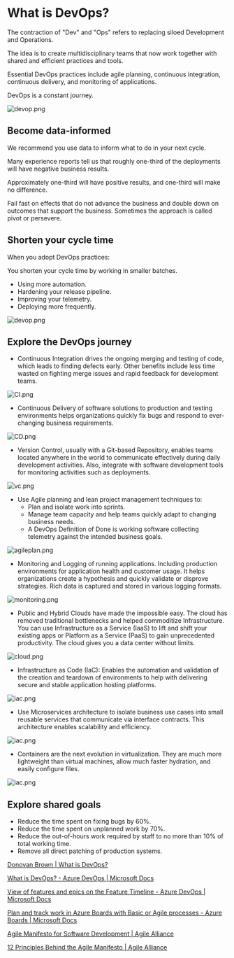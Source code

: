 # What is DevOps?

The contraction of "Dev" and "Ops" refers to replacing siloed Development and Operations. 

The idea is to create multidisciplinary teams that now work together with shared and efficient practices and tools. 

Essential DevOps practices include agile planning, continuous integration, continuous delivery, and monitoring of applications. 

DevOps is a constant journey.

![devop.png](IntroToDevops/devop.png)

## Become data-informed

We recommend you use data to inform what to do in your next cycle. 

Many experience reports tell us that roughly one-third of the deployments will have negative business results. 

Approximately one-third will have positive results, and one-third will make no difference. 

Fail fast on effects that do not advance the business and double down on outcomes that support the business. Sometimes the approach is called pivot or persevere.

## Shorten your cycle time

When you adopt DevOps practices:

You shorten your cycle time by working in smaller batches.
* Using more automation.
* Hardening your release pipeline.
* Improving your telemetry.
* Deploying more frequently.

![devop.png](IntroToDevops/devop.png)


## Explore the DevOps journey

* Continuous Integration drives the ongoing merging and testing of code, which leads to finding defects early. Other benefits include less time wasted on fighting merge issues and rapid feedback for development teams.

![CI.png](IntroToDevops/CI.png)

* Continuous Delivery of software solutions to production and testing environments helps organizations quickly fix bugs and respond to ever-changing business requirements.

![CD.png](IntroToDevops/CD.png)

* Version Control, usually with a Git-based Repository, enables teams located anywhere in the world to communicate effectively during daily development activities. Also, integrate with software development tools for monitoring activities such as deployments.

![vc.png](IntroToDevops/vc.png)

* Use Agile planning and lean project management techniques to:
  * Plan and isolate work into sprints.
  * Manage team capacity and help teams quickly adapt to changing business needs.
  * A DevOps Definition of Done is working software collecting telemetry against the intended business goals.

![agileplan.png](IntroToDevops/agileplan.png)

* Monitoring and Logging of running applications. Including production environments for application health and customer usage. It helps organizations create a hypothesis and quickly validate or disprove strategies. Rich data is captured and stored in various logging formats.

![monitoring.png](IntroToDevops/monitoring.png)

* Public and Hybrid Clouds have made the impossible easy. The cloud has removed traditional bottlenecks and helped commoditize Infrastructure. You can use Infrastructure as a Service (IaaS) to lift and shift your existing apps or Platform as a Service (PaaS) to gain unprecedented productivity. The cloud gives you a data center without limits.

![cloud.png](IntroToDevops/cloud.png)

* Infrastructure as Code (IaC): Enables the automation and validation of the creation and teardown of environments to help with delivering secure and stable application hosting platforms.

![iac.png](IntroToDevops/iac.png)

* Use Microservices architecture to isolate business use cases into small reusable services that communicate via interface contracts. This architecture enables scalability and efficiency.

![iac.png](IntroToDevops/microservic.png)

* Containers are the next evolution in virtualization. They are much more lightweight than virtual machines, allow much faster hydration, and easily configure files.

![iac.png](IntroToDevops/con.png)


## Explore shared goals

* Reduce the time spent on fixing bugs by 60%.
* Reduce the time spent on unplanned work by 70%.
* Reduce the out-of-hours work required by staff to no more than 10% of total working time.
* Remove all direct patching of production systems.


[Donovan Brown | What is DevOps?](https://www.donovanbrown.com/post/what-is-devops)

[What is DevOps? - Azure DevOps | Microsoft Docs](https://docs.microsoft.com/en-us/devops/what-is-devops)

[View of features and epics on the Feature Timeline - Azure DevOps | Microsoft Docs](https://docs.microsoft.com/en-us/azure/devops/boards/extensions/feature-timeline)

[Plan and track work in Azure Boards with Basic or Agile processes - Azure Boards | Microsoft Docs](https://docs.microsoft.com/en-us/azure/devops/boards/get-started/plan-track-work)

[Agile Manifesto for Software Development | Agile Alliance](https://www.agilealliance.org/agile101/the-agile-manifesto)

[12 Principles Behind the Agile Manifesto | Agile Alliance](https://www.agilealliance.org/agile101/12-principles-behind-the-agile-manifesto)